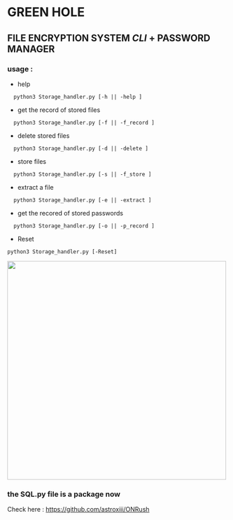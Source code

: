 # GREEN HOLE

## FILE ENCRYPTION SYSTEM *CLI* + PASSWORD MANAGER

### usage :

- help
```
  python3 Storage_handler.py [-h || -help ]
```
- get the record of stored files
```
  python3 Storage_handler.py [-f || -f_record ]
```  
- delete stored files
```
  python3 Storage_handler.py [-d || -delete ] 
```
- store files
```
  python3 Storage_handler.py [-s || -f_store ] 
```
- extract a file
```
  python3 Storage_handler.py [-e || -extract ] 
```  
- get the recored of stored passwords
```
  python3 Storage_handler.py [-o || -p_record ] 
```
- Reset 
```
python3 Storage_handler.py [-Reset] 
```

<img src="https://github.com/astroxiii/file-locker/blob/master/static/Screenshot from 2021-12-26 19-13-27.png" width="500"/>

### the SQL.py file is a package now  
Check here : https://github.com/astroxiii/ONRush
